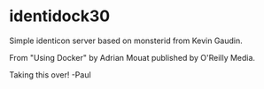 identidock30
============

Simple identicon server based on monsterid from Kevin Gaudin.

From "Using Docker" by Adrian Mouat published by O'Reilly Media.


Taking this over! -Paul

